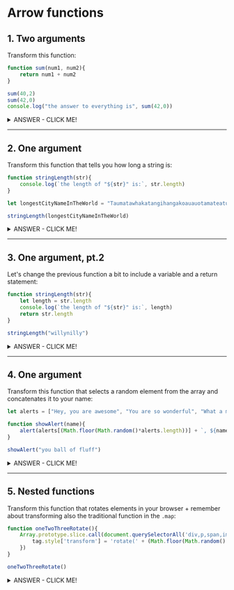 # Arrow functions

## 1. Two arguments

Transform this function:
```js
function sum(num1, num2){
    return num1 + num2
}

sum(40,2)
sum(42,0)
console.log("the answer to everything is", sum(42,0))
```

<details><summary>ANSWER - CLICK ME!</summary>

This is a possible answer:

```js
const sum = (num1, num2) => num1+num2
```
You need parenthesis around the arguments because there are more than one.
You don't need curly brackets or the `return` keyword because arrow functions give you an implicit return. 

However, this is also okay:
```js
const sum = (num1, num2) => {return num1+num2}
```

You can also use `let` but in that case your variable could be redefined later (which may cause bugs).
</details>

***

## 2. One argument

Transform this function that tells you how long a string is:

```js
function stringLength(str){
    console.log(`the length of "${str}" is:`, str.length)
}

let longestCityNameInTheWorld = "Taumatawhakatangihangakoauauotamateaturipukakapikimaungahoronukupokaiwhenuakitanatahu"

stringLength(longestCityNameInTheWorld)
```

<details><summary>ANSWER - CLICK ME!</summary>

This is a possible answer:

```js
const stringLength = str => console.log(`the length of "${str}" is:`, str.length)
```

Here you don't need parenthesis aroung the argument because it's just one (but you could have the parenthesis, no difference). 
You don't need curly brackets because it's just one line.
</details>

***

## 3. One argument, pt.2

Let's change the previous function a bit to include a variable and a return statement:

```js
function stringLength(str){
    let length = str.length
    console.log(`the length of "${str}" is:`, length)
    return str.length
}

stringLength("willynilly")
```

<details><summary>ANSWER - CLICK ME!</summary>

This is a possible answer:

```js
const stringLength = str => {
    let length = str.length
    console.log(`the length of "${str}" is:`, length)
    return str.length
}

stringLength("willynilly")
```

As you see, here you need an explicit return statement and curly brackets because it is a multiline function body.
</details>


***

## 4. One argument

Transform this function that selects a random element from the array and concatenates it to your name:

```js
let alerts = ["Hey, you are awesome", "You are so wonderful", "What a marvel you are", "You're so lovely", "You're so sweet that I'd think you're a sweet potato -- and I LOOOOVE POTATOES"]

function showAlert(name){    
    alert(alerts[(Math.floor(Math.random()*alerts.length))] + `, ${name}!`)
}

showAlert("you ball of fluff")
```

<details><summary>ANSWER - CLICK ME!</summary>

This is a possible answer:

```js
const showAlert = (name) => alert(alerts[(Math.floor(Math.random()*alerts.length))] + `, ${name}!`)
```

or:
```js
const showAlert = (name) => {return alert(alerts[(Math.floor(Math.random()*alerts.length))] + `, ${name}!`)}
```
</details>

***

## 5. Nested functions

Transform this function that rotates elements in your browser + remember about transforming also the traditional function in the `.map`:

```js
function oneTwoThreeRotate(){
    Array.prototype.slice.call(document.querySelectorAll('div,p,span,img,a,body')).map(function(tag){
        tag.style['transform'] = 'rotate(' + (Math.floor(Math.random() * 3) - 1) + 'deg)';
    })
}

oneTwoThreeRotate()
```

<details><summary>ANSWER - CLICK ME!</summary>

This is a possible answer:

```js
const oneTwoThreeRotate = () => {
    Array.prototype.slice.call( document.querySelectorAll('div,p,span,img,a,body')).map(tag => tag.style['transform'] = 'rotate(' + (Math.floor(Math.random() * 3) - 1) + 'deg)'
    )
}

oneTwoThreeRotate()
```

Here we need the curly brackets because we have a multiline method but we don't need a return statement because we are not returning anything.
</details>
